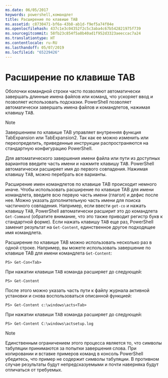 ```yaml
---
ms.date: 06/05/2017
keywords: powershell,командлет
title: Расширение по клавише TAB
ms.assetid: c8730471-bf6a-43b8-ab1d-f9ef5a74f04e
ms.openlocfilehash: 437c1e3c04352f2c5c3aba4c67b542821975f739
ms.sourcegitcommit: 58fb23c854f5a8b40ad1f952d3323aeeccac7a24
ms.translationtype: HT
ms.contentlocale: ru-RU
ms.lasthandoff: 05/07/2019
ms.locfileid: "65229426"
---
```

# <a name="using-tab-expansion"></a>Расширение по клавише TAB

Оболочки командной строки часто позволяют автоматически завершать длинные имена файлов или команд, что ускоряет ввод и позволяет использовать подсказки. PowerShell позволяет автоматически завершать имена файлов и командлетов, нажимая клавишу <kbd>TAB</kbd>.

> [!NOTE]
> Завершением по клавише TAB управляет внутренняя функция TabExpansion или TabExpansion2. Так как ее можно изменить или переопределить, приведенные инструкции распространяются на стандартную конфигурацию PowerShell.

Для автоматического завершения имени файла или пути из доступных вариантов введите часть имени и нажмите клавишу <kbd>TAB</kbd>. PowerShell автоматически расширяет имя до первого совпадения. Нажимая клавишу <kbd>TAB</kbd>, можно перебрать все варианты.

Расширение имен командлетов по клавише TAB происходит немного иначе. Чтобы использовать расширение по клавише TAB для имени командлета, введите всю первую часть имени (глагол) и дефис после нее. Можно указать дополнительную часть имени для поиска частичного совпадения. Например, если ввести `get-co` и нажать клавишу <kbd>TAB</kbd>, PowerShell автоматически расширит это до командлета `Get-Command` (обратите внимание, что это также приводит регистр букв к стандартной форме). Если нажать клавишу <kbd>TAB</kbd> еще раз, PowerShell заменит результат на `Get-Content`, единственное другое подходящее имя командлета.

Расширение по клавише TAB можно использовать несколько раз в одной строке. Например, вы можете использовать завершение по клавише TAB для имени командлета `Get-Content`:

```
PS> Get-Con<Tab>
```

При нажатии клавиши <kbd>TAB</kbd> команда расширяет до следующей:

```
PS> Get-Content
```

После этого можно указать часть пути к файлу журнала активной установки и снова воспользоваться описанной функцией:

```
PS> Get-Content c:\windows\acts<Tab>
```

При нажатии клавиши <kbd>TAB</kbd> команда расширяет до следующей:

```
PS> Get-Content C:\windows\actsetup.log
```

> [!NOTE]
> Единственным ограничением этого процесса является то, что символы табуляции принимаются за попытки завершения слова. При копировании и вставке примеров команд в консоль PowerShell убедитесь, что пример не содержит символы табуляции. В противном случае результаты будут непредсказуемыми и почти наверняка будут отличаться от требуемых.